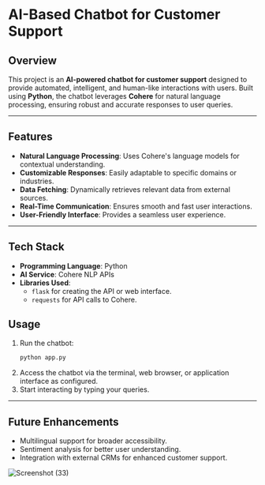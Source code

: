 # AI-Based Chatbot for Customer Support

## Overview  
This project is an **AI-powered chatbot for customer support** designed to provide automated, intelligent, and human-like interactions with users. Built using **Python**, the chatbot leverages **Cohere** for natural language processing, ensuring robust and accurate responses to user queries.

---

## Features  
- **Natural Language Processing**: Uses Cohere's language models for contextual understanding.  
- **Customizable Responses**: Easily adaptable to specific domains or industries.  
- **Data Fetching**: Dynamically retrieves relevant data from external sources.  
- **Real-Time Communication**: Ensures smooth and fast user interactions.  
- **User-Friendly Interface**: Provides a seamless user experience.  

---

## Tech Stack  
- **Programming Language**: Python  
- **AI Service**: Cohere NLP APIs  
- **Libraries Used**:  
  - `flask` for creating the API or web interface.  
  - `requests` for API calls to Cohere.  

## Usage  

1. Run the chatbot:  
   ```bash
   python app.py
   ```  
2. Access the chatbot via the terminal, web browser, or application interface as configured.  
3. Start interacting by typing your queries.  

---

## Future Enhancements  

- Multilingual support for broader accessibility.  
- Sentiment analysis for better user understanding.  
- Integration with external CRMs for enhanced customer support.  

![Screenshot (33)](https://github.com/user-attachments/assets/d1cd175a-de48-4d4a-8725-27ea1f6f32a9)

